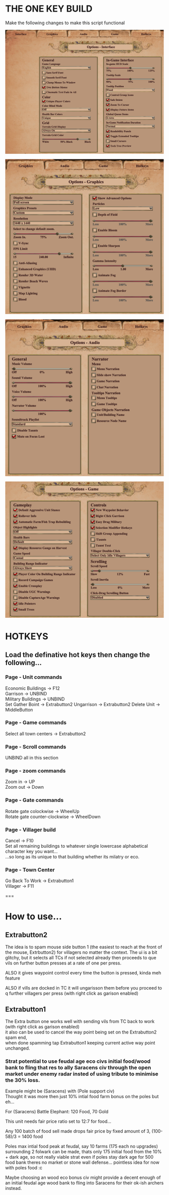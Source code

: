 # THE ONE KEY BUILD

Make the following changes to make this script functional

![Alt text](image.png)  
  
![Alt text](image-1.png)  
  
![Alt text](image-2.png)  
  
![Alt text](image-3.png)  
  
  
# HOTKEYS  
## Load the definative hot keys then change the following...  
  
### Page - Unit commands  
Economic Buildings -> F12  
Garrison -> UNBIND  
Military Buildings -> UNBIND  
Set Gather Boint -> Extrabutton2 
Ungarrison -> Extrabutton2 
Delete Unit -> MiddleButton
  
### Page - Game commands  
Select all town centers -> Extrabutton2  
  
### Page - Scroll commands  
UNBIND all in this section  
  
### Page - zoom commands  
Zoom in -> UP  
Zoom out -> Down  
  
### Page - Gate commands  
Rotate gate colockwise -> WheelUp  
Rotate gate counter-clockwise -> WheelDown  
  
### Page - Villager build  
Cancel -> F10  
Set all remaining buildings to whatever single lowercase alphabetical character key you want...  
...so long as its unique to that building whether its milatry or eco.  

### Page - Town Center  
Go Back To Work -> Extrabutton1  
Villager -> F11  

===

# How to use...
## Extrabutton2  
The idea is to spam mouse side button 1 (the easiest to reach at the front of the mouse, Extrbutton2) for villagers no matter the context.
The ui is a bit glitchy, but it selects all TCs if not selected already then proceeds to que vils on further button presses at a rate of one per press.  
  
ALSO it gives waypoint control every time the button is pressed, kinda meh feature    
  
ALSO if vills are docked in TC it will ungarisson them before you proceed to q further villagers per press (with right click as garison enabled)
  
## Extrabutton1  
The Extra button one works well with sending vils from TC back to work (with right click as garison enabled)  
it also can be used to cancel the way point being set on the Extrabutton2 spam end,  
when done spamming tap Extrabutton1 keeping current active way point unchanged.
  
### Strat potential to use feudal age eco civs initial food/wood bank to fling that res to ally Saracens civ through the open market under enemy radar insted of using tribute to minimise the 30% loss.

Example might be (Saracens) with (Pole support civ)  
Thought it was more then just 10% intial food farm bonus on the poles but eh...

For (Saracens) Battle Elephant: 120 Food, 70 Gold

This unit needs fair price ratio set to 12:7 for food...

Any 100 batch of food sell made drops fair price by fixed amount of 3,
(100-58)/3 = 1400 food

Poles max intial food peak at feudal, say 10 farms (175 each no upgrades) surrounding 2 folwark can be made, thats only 175 initial food from the 10% + dark age, so not really viable strat even if poles stay dark age for 500 food bank theres no market or stone wall defense... pointless idea for now with poles food :c

Maybe choosing an wood eco bonus civ might provide a decent enough of an initial feudal age wood bank to fling into Saracens for their ok-ish archers instead.   


  
